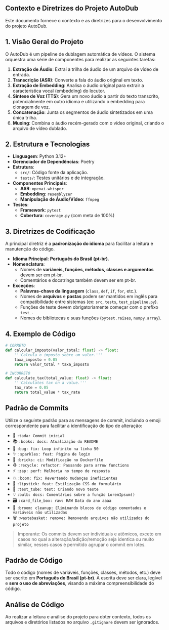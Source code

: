 ## Contexto e Diretrizes do Projeto AutoDub

Este documento fornece o contexto e as diretrizes para o desenvolvimento do projeto AutoDub.

## 1. Visão Geral do Projeto

O AutoDub é um pipeline de dublagem automática de vídeos. O sistema orquestra uma série de componentes para realizar as seguintes tarefas:

1.  **Extração de Áudio**: Extrai a trilha de áudio de um arquivo de vídeo de entrada.
2.  **Transcrição (ASR)**: Converte a fala do áudio original em texto.
3.  **Extração de Embedding**: Analisa o áudio original para extrair a característica vocal (embedding) do locutor.
4.  **Síntese de Voz (TTS)**: Gera um novo áudio a partir do texto transcrito, potencialmente em outro idioma e utilizando o embedding para clonagem de voz.
5.  **Concatenação**: Junta os segmentos de áudio sintetizados em uma única trilha.
6.  **Muxing**: Combina o áudio recém-gerado com o vídeo original, criando o arquivo de vídeo dublado.

## 2. Estrutura e Tecnologias

-   **Linguagem**: Python 3.12+
-   **Gerenciador de Dependências**: Poetry
-   **Estrutura**:
    -   `src/`: Código fonte da aplicação.
    -   `tests/`: Testes unitários e de integração.
-   **Componentes Principais**:
    -   **ASR**: `openai-whisper`
    -   **Embedding**: `resemblyzer`
    -   **Manipulação de Áudio/Vídeo**: `ffmpeg`
-   **Testes**:
    -   **Framework**: `pytest`
    -   **Cobertura**: `coverage.py` (com meta de 100%)

## 3. Diretrizes de Codificação

A principal diretriz é a **padronização do idioma** para facilitar a leitura e manutenção do código.

-   **Idioma Principal**: **Português do Brasil (pt-br)**.
-   **Nomenclatura**:
    -   Nomes de **variáveis, funções, métodos, classes e argumentos** devem ser em pt-br.
    -   Comentários e docstrings também devem ser em pt-br.
-   **Exceções**:
    -   **Palavras-chave da linguagem** (`class`, `def`, `if`, `for`, etc.).
    -   Nomes de **arquivos** e **pastas** podem ser mantidos em inglês para compatibilidade entre sistemas (ex: `src`, `tests`, `test_pipeline.py`).
    -   Funções de teste devem obrigatoriamente começar com o prefixo `test_`.
    -   Nomes de bibliotecas e suas funções (`pytest.raises`, `numpy.array`).

## 4. Exemplo de Código

```python
# CORRETO
def calcular_imposto(valor_total: float) -> float:
    '''Calcula o imposto sobre um valor.'''
    taxa_imposto = 0.05
    return valor_total * taxa_imposto

# INCORRETO
def calculate_tax(total_value: float) -> float:
    '''Calculates tax on a value.'''
    tax_rate = 0.05
    return total_value * tax_rate
```

## Padrão de Commits

Utilize o seguinte padrão para as mensagens de commit, incluindo o emoji correspondente para facilitar a identificação do tipo de alteração:

- 🎉 `:tada: Commit inicial`
- 📚 `:books: docs: Atualização do README`
- 🐛 `:bug: fix: Loop infinito na linha 50`
- ✨ `:sparkles: feat: Página de login`
- 🧱 `:bricks: ci: Modificação no Dockerfile`
- ♻️ `:recycle: refactor: Passando para arrow functions`
- ⚡ `:zap: perf: Melhoria no tempo de resposta`
- 💥 `:boom: fix: Revertendo mudanças ineficientes`
- 💄 `:lipstick: feat: Estilização CSS do formulário`
- 🧪 `:test_tube: test: Criando novo teste`
- 💡 `:bulb: docs: Comentários sobre a função LoremIpsum()`
- 🗃️ `:card_file_box: raw: RAW Data do ano aaaa`
- 🧹 `:broom: cleanup: Eliminando blocos de código comentados e variáveis não utilizadas`
- 🗑️ `:wastebasket: remove: Removendo arquivos não utilizados do projeto`

> Imporante: Os commits devem ser individuais e atômicos, exceto em casos no qual a alteração/adição/remoção seja identica ou muito similar, nesses casos é permitido agrupar o commit em lotes.

## Padrão de Código

Todo o código (nomes de variáveis, funções, classes, métodos, etc.) deve ser escrito em **Português do Brasil (pt-br)**. A escrita deve ser clara, legível e **sem o uso de abreviações**, visando a máxima compreensibilidade do código.


## Análise de Código

Ao realizar a leitura e análise do projeto para obter contexto, todos os arquivos e diretórios listados no arquivo `.gitignore` devem ser ignorados.
